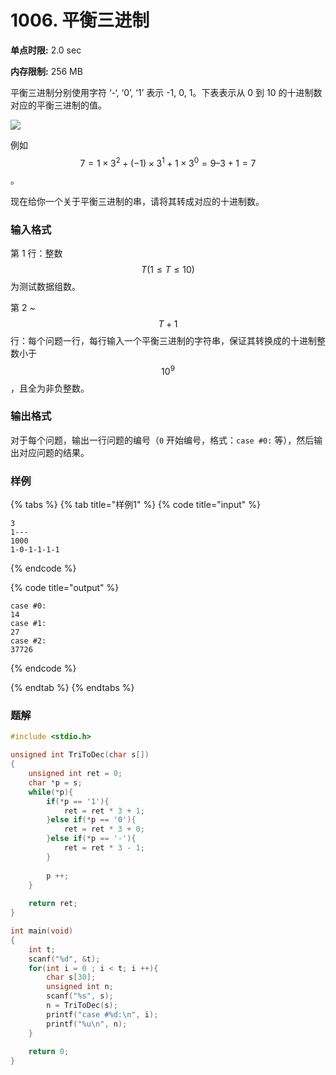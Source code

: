 # 1006. 平衡三进制

**单点时限:** 2.0 sec

**内存限制:** 256 MB

平衡三进制分别使用字符 ‘-‘, ‘0’, ‘1’ 表示 -1, 0, 1。下表表示从 0 到 10 的十进制数对应的平衡三进制的值。

![](https://acm.ecnu.edu.cn/upload/3190/3190.5f8d86e316ac659b79efb0122a385daa.png)

例如 $$7=1×3^2+(−1)×3^1+1×3^0=9–3+1=7$$。

现在给你一个关于平衡三进制的串，请将其转成对应的十进制数。

### 输入格式

第 1 行：整数 $$T (1≤T≤10)$$ 为测试数据组数。

第 2 \~ $$T+1$$ 行：每个问题一行，每行输入一个平衡三进制的字符串，保证其转换成的十进制整数小于$$10^9$$，且全为非负整数。

### 输出格式

对于每个问题，输出一行问题的编号（`0` 开始编号，格式：`case #0:` 等），然后输出对应问题的结果。

### 样例

{% tabs %}
{% tab title="样例1" %}
{% code title="input" %}
```
3
1---
1000
1-0-1-1-1-1
```
{% endcode %}

{% code title="output" %}
```
case #0:
14
case #1:
27
case #2:
37726
```
{% endcode %}


{% endtab %}
{% endtabs %}

### 题解

```c
#include <stdio.h>

unsigned int TriToDec(char s[])
{
	unsigned int ret = 0;
	char *p = s;
	while(*p){
		if(*p == '1'){
			ret = ret * 3 + 1;
		}else if(*p == '0'){
			ret = ret * 3 + 0;
		}else if(*p == '-'){
			ret = ret * 3 - 1;
		}
		
		p ++;
	}
	
	return ret;
}

int main(void)
{
	int t;
	scanf("%d", &t);
	for(int i = 0 ; i < t; i ++){
		char s[30];
		unsigned int n;
		scanf("%s", s);
		n = TriToDec(s);
		printf("case #%d:\n", i);
		printf("%u\n", n);
	}
	
	return 0;
}
```
